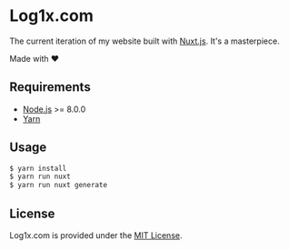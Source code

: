 # Log1x.com

The current iteration of my website built with [Nuxt.js](https://github.com/nuxt/nuxt.js). It's a masterpiece.

Made with :heart:

## Requirements

- [Node.js](http://nodejs.org/) >= 8.0.0
- [Yarn](https://yarnpkg.com/en/docs/install)

## Usage

```bash
$ yarn install
$ yarn run nuxt
$ yarn run nuxt generate
```

## License

Log1x.com is provided under the [MIT License](https://github.com/log1x/log1x.com/blob/master/LICENSE.md).


